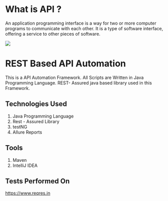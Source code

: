 # What is API ?

An application programming interface is a way for two or more computer programs to communicate with each other. It is a type of software interface, offering a service to other pieces of software.

![](https://www.guru99.com/images/2/090720_0532_WhatisanAPI1.png)


# REST Based API Automation

This is a API Automation Framework. All Scripts are Written in Java Programming Language.
REST- Assured java based library used in this Framework.


## Technologies Used

1) Java Programming Language
2) Rest - Assured Library
3) testNG 
4) Allure Reports

## Tools 

1) Maven
2) IntelliJ IDEA

## Tests Performed On

https://www.reqres.in
